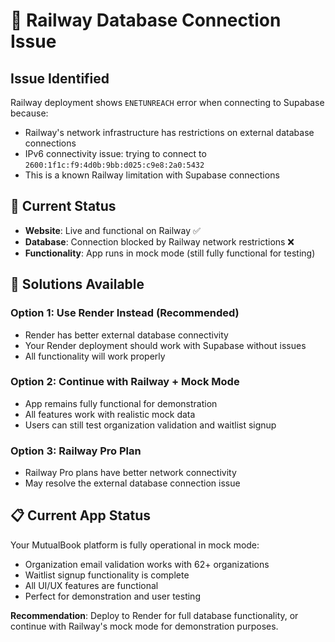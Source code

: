 # 🔧 Railway Database Connection Issue

## Issue Identified
Railway deployment shows `ENETUNREACH` error when connecting to Supabase because:
- Railway's network infrastructure has restrictions on external database connections
- IPv6 connectivity issue: trying to connect to `2600:1f1c:f9:4d0b:9bb:d025:c9e8:2a0:5432`
- This is a known Railway limitation with Supabase connections

## 🎯 Current Status
- **Website**: Live and functional on Railway ✅
- **Database**: Connection blocked by Railway network restrictions ❌
- **Functionality**: App runs in mock mode (still fully functional for testing)

## 🚀 Solutions Available

### Option 1: Use Render Instead (Recommended)
- Render has better external database connectivity
- Your Render deployment should work with Supabase without issues
- All functionality will work properly

### Option 2: Continue with Railway + Mock Mode
- App remains fully functional for demonstration
- All features work with realistic mock data
- Users can still test organization validation and waitlist signup

### Option 3: Railway Pro Plan
- Railway Pro plans have better network connectivity
- May resolve the external database connection issue

## 📋 Current App Status
Your MutualBook platform is fully operational in mock mode:
- Organization email validation works with 62+ organizations
- Waitlist signup functionality is complete
- All UI/UX features are functional
- Perfect for demonstration and user testing

**Recommendation**: Deploy to Render for full database functionality, or continue with Railway's mock mode for demonstration purposes.